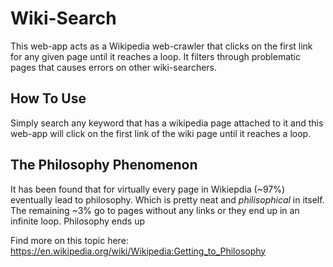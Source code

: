
# Wiki-Search
This web-app acts as a Wikipedia web-crawler that clicks on the first link for any given page until it reaches a loop. It filters through problematic pages that causes errors on other wiki-searchers. 


## How To Use
Simply search any keyword that has a wikipedia page attached to it and this web-app will click on the first link of the wiki page until it reaches a loop. 


## The Philosophy Phenomenon
It has been found that for virtually every page in Wikiepdia (~97%) eventually lead to philosophy. Which is pretty neat and *philisophical* in itself. The remaining ~3% go to pages without any links or they end up in an infinite loop. Philosophy ends up 

Find more on this topic here: https://en.wikipedia.org/wiki/Wikipedia:Getting_to_Philosophy

